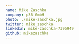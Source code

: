 ```yaml
---
name: Mike Zaschka
company: p36 GmbH
photo: ./mike-zaschka.jpg
twitter: mike_zaschka
linkedin: mike-zaschka-7395949
github: mikezaschka
---
```

